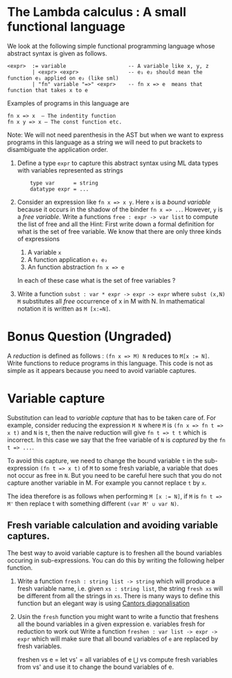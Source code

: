 # The Lambda calculus : A small functional language

We look at the following simple functional programming language whose
abstract syntax is given as follows.

```
<expr>  := variable                    -- A variable like x, y, z
        | <expr> <expr>                -- e₁ e₂ should mean the function e₁ applied on e₂ (like sml)
		| "fn" variable "=>" <expr>    -- fn x => e  means that function that takes x to e

```

Examples of programs in this language are


```
fn x => x  – The indentity function
fn x y => x – The const function etc.
```

Note: We will not need parenthesis in the AST but when we want to
express programs in this language as a string we will need to put
brackets to disambiguate the application order.

1. Define a type `expr` to capture this abstract syntax using ML data
   types with variables represented as strings
   ```
       type var      = string
	   datatype expr = ...
   ```


3. Consider an expression like `fn x => x y`. Here `x` is a _bound
   variable_ because it occurs in the shadow of the binder `fn x =>
   ..`. However, `y` is a _free variable_. Write a functions `free :
   expr -> var list` to compute the list of free and all the
   Hint: First write down a formal definition for what is the set of
   free variable. We know that there are only three kinds of expressions

   1. A variable `x`
   2. A function application `e₁ e₂`
   3. An function abstraction `fn x => e`

   In each of these case what is the set of free variables ?

4. Write a function `subst : var * expr -> expr -> expr` where `subst
   (x,N) M` substitutes all _free_ occurrence of x in M with N. In
   mathematical notation it is written as `M [x:=N]`.

# Bonus Question (Ungraded)

 A _reduction_ is defined as follows : `(fn x => M) N` reduces to `M[x
 := N]`. Write functions to reduce programs in this language.  This
 code is not as simple as it appears because you need to avoid
 variable captures.

# Variable capture

Substitution can lead to _variable capture_ that has to be taken care
of. For example, consider reducing the expression `M N` where `M` is
`(fn x => fn t => x t)` and `N` is `t`, then the naive reduction
will give `fn t => t t` which is incorrect. In this case we say that
the free variable of `N` is _captured_ by the `fn t => ...`.

To avoid this capture, we need to change the bound variable `t` in the
sub-expression `(fn t => x t)` of `M` to some fresh variable, a
variable that does not occur as free in `N`. But you need to be
careful here such that you do not capture another variable in M. For
example you cannot replace `t` by `x`.

The idea therefore is as follows when performing `M [x := N]`, if `M`
is `fn t => M'` then replace t with something different `(var M' ∪
var N)`.


## Fresh variable calculation and avoiding variable captures.

The best way to avoid variable capture is to freshen all the bound
variables occuring in sub-expressions. You can do this by writing the
following helper function.

1. Write a function `fresh : string list -> string` which will produce
   a fresh variable name, i.e. given `xs : string list`, the string
   `fresh xs` will be different from all the strings in `xs`. There is
   many ways to define this function but an elegant way is using
   [Cantors diagonalisation][cantor]


2. Usin the `fresh` function you might want to write a functio
   that freshens all the bound variables in a given expression e.
   variables fresh for reduction to work out Write a function
   `freshen : var list -> expr -> expr` which will make sure that all
   bound variables of `e` are replaced by fresh variables.

   freshen vs e = let vs' = all variables of e ⋃ vs
                  compute fresh variables from vs' and use it to change
				  the bound variables of e.

[cantor]: <https://en.wikipedia.org/wiki/Cantor%27s_diagonal_argument>
